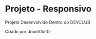 <h1>Projeto - Responsivo</h1>

<p>Projeto Desenvolvido Dentro do DEVCLUB</p>

<footer>Criado por JoaoV3ct0r</footer>
